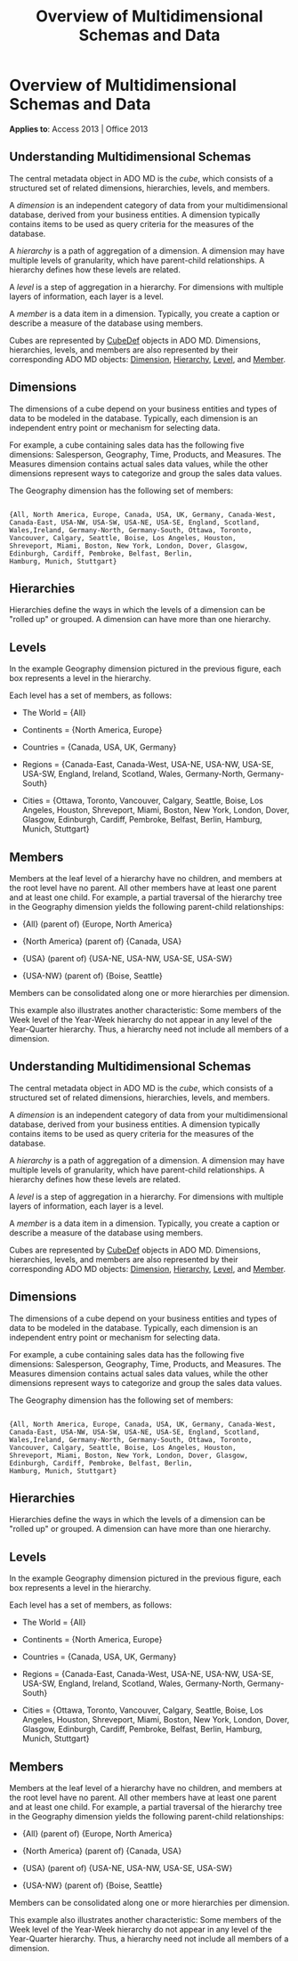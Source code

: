 ﻿---
title: Overview of Multidimensional Schemas and Data
TOCTitle: Overview of Multidimensional Schemas and Data
ms:assetid: a963e993-b7bf-eeb4-ecd5-d6fe43cf4bb5
ms:mtpsurl: https://msdn.microsoft.com/library/JJ249784(v=office.15)
ms:contentKeyID: 48546923
ms.date: 09/18/2015
mtps_version: v=office.15
---

# Overview of Multidimensional Schemas and Data


**Applies to**: Access 2013 | Office 2013

## Understanding Multidimensional Schemas

The central metadata object in ADO MD is the *cube*, which consists of a structured set of related dimensions, hierarchies, levels, and members.

A *dimension* is an independent category of data from your multidimensional database, derived from your business entities. A dimension typically contains items to be used as query criteria for the measures of the database.

A *hierarchy* is a path of aggregation of a dimension. A dimension may have multiple levels of granularity, which have parent-child relationships. A hierarchy defines how these levels are related.

A *level* is a step of aggregation in a hierarchy. For dimensions with multiple layers of information, each layer is a level.

A *member* is a data item in a dimension. Typically, you create a caption or describe a measure of the database using members.

Cubes are represented by [CubeDef](cubedef-object-ado-md.md) objects in ADO MD. Dimensions, hierarchies, levels, and members are also represented by their corresponding ADO MD objects: [Dimension](dimension-object-ado-md.md), [Hierarchy](hierarchy-object-ado-md.md), [Level](level-object-ado-md.md), and [Member](member-object-ado-md.md).

## Dimensions

The dimensions of a cube depend on your business entities and types of data to be modeled in the database. Typically, each dimension is an independent entry point or mechanism for selecting data.

For example, a cube containing sales data has the following five dimensions: Salesperson, Geography, Time, Products, and Measures. The Measures dimension contains actual sales data values, while the other dimensions represent ways to categorize and group the sales data values.

The Geography dimension has the following set of members:

```text
 
{All, North America, Europe, Canada, USA, UK, Germany, Canada-West, 
Canada-East, USA-NW, USA-SW, USA-NE, USA-SE, England, Scotland,  
Wales,Ireland, Germany-North, Germany-South, Ottawa, Toronto,  
Vancouver, Calgary, Seattle, Boise, Los Angeles, Houston,  
Shreveport, Miami, Boston, New York, London, Dover, Glasgow,  
Edinburgh, Cardiff, Pembroke, Belfast, Berlin,  
Hamburg, Munich, Stuttgart} 
```

## Hierarchies

Hierarchies define the ways in which the levels of a dimension can be "rolled up" or grouped. A dimension can have more than one hierarchy.

## Levels

In the example Geography dimension pictured in the previous figure, each box represents a level in the hierarchy.

Each level has a set of members, as follows:

  - The World = {All}

  - Continents = {North America, Europe}

  - Countries = {Canada, USA, UK, Germany}

  - Regions = {Canada-East, Canada-West, USA-NE, USA-NW, USA-SE, USA-SW, England, Ireland, Scotland, Wales, Germany-North, Germany-South}

  - Cities = {Ottawa, Toronto, Vancouver, Calgary, Seattle, Boise, Los Angeles, Houston, Shreveport, Miami, Boston, New York, London, Dover, Glasgow, Edinburgh, Cardiff, Pembroke, Belfast, Berlin, Hamburg, Munich, Stuttgart}

## Members

Members at the leaf level of a hierarchy have no children, and members at the root level have no parent. All other members have at least one parent and at least one child. For example, a partial traversal of the hierarchy tree in the Geography dimension yields the following parent-child relationships:

  - {All} (parent of) {Europe, North America}

  - {North America} (parent of) {Canada, USA}

  - {USA} (parent of) {USA-NE, USA-NW, USA-SE, USA-SW}

  - {USA-NW} (parent of) {Boise, Seattle}

Members can be consolidated along one or more hierarchies per dimension.

This example also illustrates another characteristic: Some members of the Week level of the Year-Week hierarchy do not appear in any level of the Year-Quarter hierarchy. Thus, a hierarchy need not include all members of a dimension.

## Understanding Multidimensional Schemas

The central metadata object in ADO MD is the *cube*, which consists of a structured set of related dimensions, hierarchies, levels, and members.

A *dimension* is an independent category of data from your multidimensional database, derived from your business entities. A dimension typically contains items to be used as query criteria for the measures of the database.

A *hierarchy* is a path of aggregation of a dimension. A dimension may have multiple levels of granularity, which have parent-child relationships. A hierarchy defines how these levels are related.

A *level* is a step of aggregation in a hierarchy. For dimensions with multiple layers of information, each layer is a level.

A *member* is a data item in a dimension. Typically, you create a caption or describe a measure of the database using members.

Cubes are represented by [CubeDef](cubedef-object-ado-md.md) objects in ADO MD. Dimensions, hierarchies, levels, and members are also represented by their corresponding ADO MD objects: [Dimension](dimension-object-ado-md.md), [Hierarchy](hierarchy-object-ado-md.md), [Level](level-object-ado-md.md), and [Member](member-object-ado-md.md).

## Dimensions

The dimensions of a cube depend on your business entities and types of data to be modeled in the database. Typically, each dimension is an independent entry point or mechanism for selecting data.

For example, a cube containing sales data has the following five dimensions: Salesperson, Geography, Time, Products, and Measures. The Measures dimension contains actual sales data values, while the other dimensions represent ways to categorize and group the sales data values.

The Geography dimension has the following set of members:

```text 
 
{All, North America, Europe, Canada, USA, UK, Germany, Canada-West, 
Canada-East, USA-NW, USA-SW, USA-NE, USA-SE, England, Scotland,  
Wales,Ireland, Germany-North, Germany-South, Ottawa, Toronto,  
Vancouver, Calgary, Seattle, Boise, Los Angeles, Houston,  
Shreveport, Miami, Boston, New York, London, Dover, Glasgow,  
Edinburgh, Cardiff, Pembroke, Belfast, Berlin,  
Hamburg, Munich, Stuttgart} 
```

## Hierarchies

Hierarchies define the ways in which the levels of a dimension can be "rolled up" or grouped. A dimension can have more than one hierarchy.

## Levels

In the example Geography dimension pictured in the previous figure, each box represents a level in the hierarchy.

Each level has a set of members, as follows:

- The World = {All}

- Continents = {North America, Europe}

- Countries = {Canada, USA, UK, Germany}

- Regions = {Canada-East, Canada-West, USA-NE, USA-NW, USA-SE, USA-SW, England, Ireland, Scotland, Wales, Germany-North, Germany-South}

- Cities = {Ottawa, Toronto, Vancouver, Calgary, Seattle, Boise, Los Angeles, Houston, Shreveport, Miami, Boston, New York, London, Dover, Glasgow, Edinburgh, Cardiff, Pembroke, Belfast, Berlin, Hamburg, Munich, Stuttgart}

## Members

Members at the leaf level of a hierarchy have no children, and members at the root level have no parent. All other members have at least one parent and at least one child. For example, a partial traversal of the hierarchy tree in the Geography dimension yields the following parent-child relationships:

- {All} (parent of) {Europe, North America}

- {North America} (parent of) {Canada, USA}

- {USA} (parent of) {USA-NE, USA-NW, USA-SE, USA-SW}

- {USA-NW} (parent of) {Boise, Seattle}

Members can be consolidated along one or more hierarchies per dimension.

This example also illustrates another characteristic: Some members of the Week level of the Year-Week hierarchy do not appear in any level of the Year-Quarter hierarchy. Thus, a hierarchy need not include all members of a dimension.

